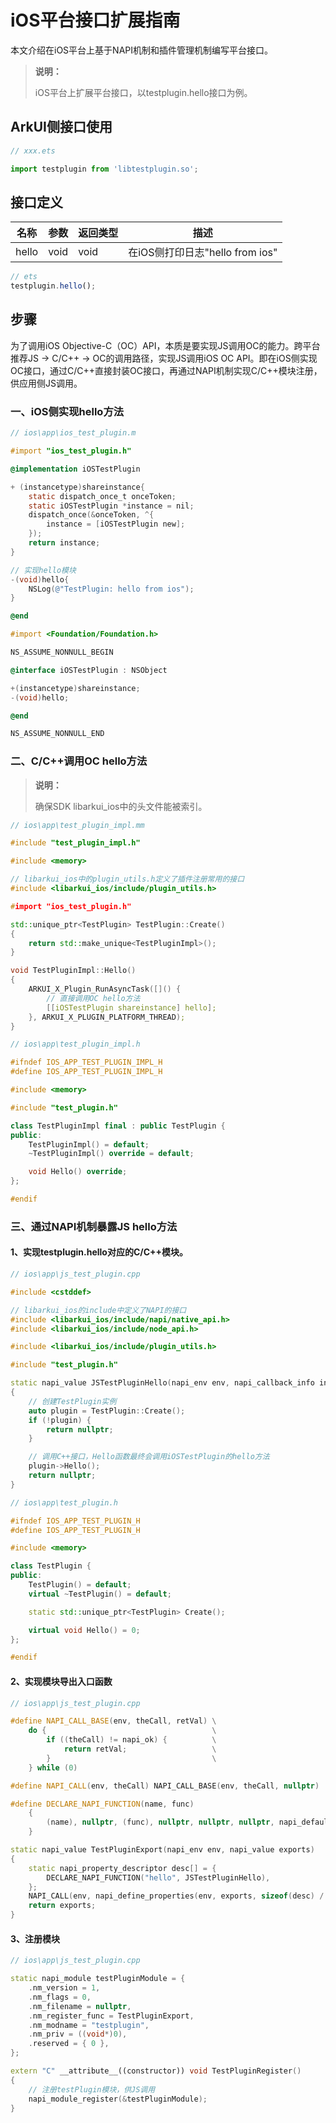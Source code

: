 # iOS平台接口扩展指南

本文介绍在iOS平台上基于NAPI机制和插件管理机制编写平台接口。

> **说明：**
>
> iOS平台上扩展平台接口，以testplugin.hello接口为例。

## ArkUI侧接口使用
```typescript
// xxx.ets

import testplugin from 'libtestplugin.so';
```

## 接口定义
| 名称 | 参数 | 返回类型 | 描述 |
| --- | --- | --- | --- |
| hello | void | void | 在iOS侧打印日志"hello from ios" |

```typescript
// ets
testplugin.hello();
```

## 步骤
为了调用iOS Objective-C（OC）API，本质是要实现JS调用OC的能力。跨平台推荐JS -> C/C++ -> OC的调用路径，实现JS调用iOS OC API。即在iOS侧实现OC接口，通过C/C++直接封装OC接口，再通过NAPI机制实现C/C++模块注册，供应用侧JS调用。

### 一、iOS侧实现hello方法

```Objective-C
// ios\app\ios_test_plugin.m

#import "ios_test_plugin.h"

@implementation iOSTestPlugin

+ (instancetype)shareinstance{
    static dispatch_once_t onceToken;
    static iOSTestPlugin *instance = nil;
    dispatch_once(&onceToken, ^{
        instance = [iOSTestPlugin new];
    });
    return instance;
}

// 实现hello模块
-(void)hello{
    NSLog(@"TestPlugin: hello from ios");
}

@end
```

```Objective-C
#import <Foundation/Foundation.h>

NS_ASSUME_NONNULL_BEGIN

@interface iOSTestPlugin : NSObject

+(instancetype)shareinstance;
-(void)hello;

@end

NS_ASSUME_NONNULL_END
```

### 二、C/C++调用OC hello方法

> **说明：**
>
> 确保SDK libarkui_ios中的头文件能被索引。

```C++
// ios\app\test_plugin_impl.mm

#include "test_plugin_impl.h"

#include <memory>

// libarkui_ios中的plugin_utils.h定义了插件注册常用的接口
#include <libarkui_ios/include/plugin_utils.h>

#import "ios_test_plugin.h"

std::unique_ptr<TestPlugin> TestPlugin::Create()
{
    return std::make_unique<TestPluginImpl>();
}

void TestPluginImpl::Hello()
{
    ARKUI_X_Plugin_RunAsyncTask([]() {
        // 直接调用OC hello方法
        [[iOSTestPlugin shareinstance] hello];
    }, ARKUI_X_PLUGIN_PLATFORM_THREAD);
}
```

```C++
// ios\app\test_plugin_impl.h

#ifndef IOS_APP_TEST_PLUGIN_IMPL_H
#define IOS_APP_TEST_PLUGIN_IMPL_H

#include <memory>

#include "test_plugin.h"

class TestPluginImpl final : public TestPlugin {
public:
    TestPluginImpl() = default;
    ~TestPluginImpl() override = default;

    void Hello() override;
};

#endif
```

### 三、通过NAPI机制暴露JS hello方法

#### 1、实现testplugin.hello对应的C/C++模块。

```C++
// ios\app\js_test_plugin.cpp

#include <cstddef>

// libarkui_ios的include中定义了NAPI的接口
#include <libarkui_ios/include/napi/native_api.h>
#include <libarkui_ios/include/node_api.h>

#include <libarkui_ios/include/plugin_utils.h>

#include "test_plugin.h"

static napi_value JSTestPluginHello(napi_env env, napi_callback_info info)
{
    // 创建TestPlugin实例
    auto plugin = TestPlugin::Create();
    if (!plugin) {
        return nullptr;
    }

    // 调用C++接口，Hello函数最终会调用iOSTestPlugin的hello方法
    plugin->Hello();
    return nullptr;
}
```

```C++
// ios\app\test_plugin.h

#ifndef IOS_APP_TEST_PLUGIN_H
#define IOS_APP_TEST_PLUGIN_H

#include <memory>

class TestPlugin {
public:
    TestPlugin() = default;
    virtual ~TestPlugin() = default;

    static std::unique_ptr<TestPlugin> Create();

    virtual void Hello() = 0;
};

#endif
```

#### 2、实现模块导出入口函数

```C++
// ios\app\js_test_plugin.cpp

#define NAPI_CALL_BASE(env, theCall, retVal) \
    do {                                     \
        if ((theCall) != napi_ok) {          \
            return retVal;                   \
        }                                    \
    } while (0)

#define NAPI_CALL(env, theCall) NAPI_CALL_BASE(env, theCall, nullptr)

#define DECLARE_NAPI_FUNCTION(name, func)                                         \
    {                                                                             \
        (name), nullptr, (func), nullptr, nullptr, nullptr, napi_default, nullptr \
    }

static napi_value TestPluginExport(napi_env env, napi_value exports)
{
    static napi_property_descriptor desc[] = {
        DECLARE_NAPI_FUNCTION("hello", JSTestPluginHello),
    };
    NAPI_CALL(env, napi_define_properties(env, exports, sizeof(desc) / sizeof(desc[0]), desc));
    return exports;
}
```

#### 3、注册模块

```C++
// ios\app\js_test_plugin.cpp

static napi_module testPluginModule = {
    .nm_version = 1,
    .nm_flags = 0,
    .nm_filename = nullptr,
    .nm_register_func = TestPluginExport,
    .nm_modname = "testplugin",
    .nm_priv = ((void*)0),
    .reserved = { 0 },
};

extern "C" __attribute__((constructor)) void TestPluginRegister()
{
    // 注册testPlugin模块，供JS调用
    napi_module_register(&testPluginModule);
}
```
